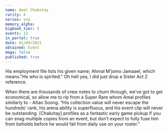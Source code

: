 ```yaml
---
name: Amal Chakotay
rarity: 4
series: voy
memory_alpha:
bigbook_tier: 5
events: 13
in_portal: true
date: 01/04/2021
obtained: Event
mega: false
published: true
---
```


His employment file lists his given name; Ahmal M'jomo Jamaael, which means."He who is spirited." Oh hell yea, I did just drop a Sister Act 2 reference.

When there are thousands of crew notes to churn through, we’ve got to get economical, so allow me to rip from a Super Rare whom Amal profiles similarly to - Altan Soong. “His collection value will never escape the hundreds’ rank, his arena ability is superfluous, and his event clip will never be outstanding. [Chakotay] profiles as a fantastic early game pickup if you can snag multiple copies from an event, but don’t expect to fully fuse him from beholds before he would fall from daily use on your roster.”
